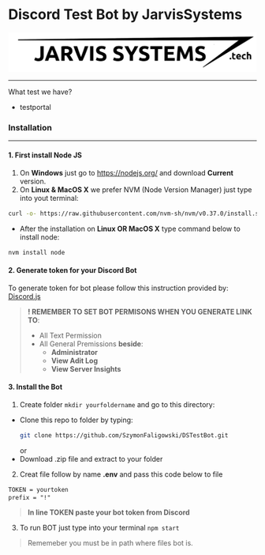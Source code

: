 # Discord Test Bot by JarvisSystems

![Alt Text](assets/jarvis_systems.png)

---

What test we have?

- testportal

### Installation

---

#### 1. First install **Node JS**

1. On **Windows** just go to https://nodejs.org/ and download **Current** version.
2. On **Linux & MacOS X** we prefer NVM (Node Version Manager) just type into yout terminal:

```sh
curl -o- https://raw.githubusercontent.com/nvm-sh/nvm/v0.37.0/install.sh | bash
```

- After the installation on **Linux OR MacOS X** type command below to install node:

```sh
nvm install node
```

#### 2. Generate token for your Discord Bot
To generate token for bot please follow this instruction provided by: [Discord.js](https://discordjs.guide/preparations/setting-up-a-bot-application.html#creating-your-bot)

> **! REMEMBER TO SET BOT PERMISONS WHEN YOU GENERATE LINK TO**:
>
> - All Text Permission
> - All General Premissions **beside**:
>   - **Administrator**
>   - **View Adit Log**
>   - **View Server Insights**

#### 3. Install the Bot

1. Create folder `mkdir yourfoldername` and go to this directory:

- Clone this repo to folder by typing:
  ```sh
  git clone https://github.com/SzymonFaligowski/DSTestBot.git
  ```
  or
- Download .zip file and extract to your folder

2. Creat file follow by name **.env** and pass this code below to file

```
TOKEN = yourtoken
prefix = "!"
```

> **In line TOKEN paste your bot token from Discord**

3. To run BOT just type into your terminal `npm start`

> Rememeber you must be in path where files bot is.
